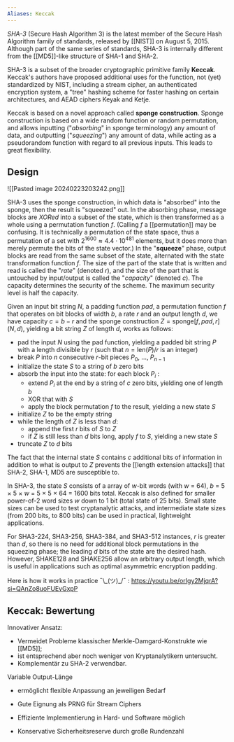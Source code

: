 ```yaml
---
Aliases: Keccak
---
```


*SHA-3* (Secure Hash Algorithm 3) is the latest member of the Secure Hash Algorithm family of standards, released by [[NIST]] on August 5, 2015. Although part of the same series of standards, SHA-3 is internally different from the [[MD5]]-like structure of SHA-1 and SHA-2.

SHA-3 is a subset of the broader cryptographic primitive family **Keccak**. Keccak's authors have proposed additional uses for the function, not (yet) standardized by NIST, including a stream cipher, an authenticated encryption system, a "tree" hashing scheme for faster hashing on certain architectures, and AEAD ciphers Keyak and Ketje.

Keccak is based on a novel approach called **sponge construction**. Sponge construction is based on a wide random function or random permutation, and allows inputting ("*absorbing*" in sponge terminology) any amount of data, and outputting ("*squeezing*") any amount of data, while acting as a pseudorandom function with regard to all previous inputs. This leads to great flexibility.


## Design

![[Pasted image 20240223203242.png]]

SHA-3 uses the sponge construction, in which data is "absorbed" into the sponge, then the result is "squeezed" out. In the absorbing phase, message blocks are *XORed* into a subset of the state, which is then transformed as a whole using a permutation function $f$. (Calling $f$ a [[permutation]] may be confusing. It is technically a permutation of the state space, thus a permutation of a set with $2^{1600} \approx 4.4 \cdot 10^{481}$ elements, but it does more than merely permute the bits of the state vector.) In the "**squeeze**" phase, output blocks are read from the same subset of the state, alternated with the state transformation function $f$. The size of the part of the state that is written and read is called the "*rate*" (denoted $r$), and the size of the part that is untouched by input/output is called the "*capacity*" (denoted $c$). The capacity determines the security of the scheme. The maximum security level is half the capacity.

Given an input bit string $N$, a padding function $pad$, a permutation function $f$ that operates on bit blocks of width $b$, a rate $r$ and an output length $d$, we have capacity $c = b - r$ and the sponge construction $Z = \text{sponge}[f,pad,r](N,d)$, yielding a bit string $Z$ of length $d$, works as follows:

-   pad the input *N* using the pad function, yielding a padded bit string *P* with a length divisible by $r$ (such that $n = \text{len}(P)/r$ is an integer)
-   break *P* into *n* consecutive *r*-bit pieces *P*$_0$, ..., *P*$_{n−1}$
-   initialize the state *S* to a string of *b* zero bits
-   absorb the input into the state: for each block *P*$_i$ :
    -   extend *P*$_i$ at the end by a string of *c* zero bits, yielding one of length *b*
    -   XOR that with *S*
    -   apply the block permutation *f* to the result, yielding a new state *S*
-   initialize *Z* to be the empty string
-   while the length of *Z* is less than *d*:
    -   append the first *r* bits of *S* to *Z*
    -   if *Z* is still less than *d* bits long, apply *f* to *S*, yielding a new state *S*
-   truncate *Z* to *d* bits

The fact that the internal state *S* contains *c* additional bits of information in addition to what is output to *Z* prevents the [[length extension attacks]] that SHA-2, SHA-1, MD5 are susceptible to.

In SHA-3, the state *S* consists of a array of *w*-bit words (with *w* = 64), *b* = 5 × 5 × *w* = 5 × 5 × 64 = 1600 bits total. Keccak is also defined for smaller power-of-2 word sizes *w* down to 1 bit (total state of 25 bits). Small state sizes can be used to test cryptanalytic attacks, and intermediate state sizes (from 200 bits, to 800 bits) can be used in practical, lightweight applications.

For SHA3-224, SHA3-256, SHA3-384, and SHA3-512 instances, *r* is greater than *d*, so there is no need for additional block permutations in the squeezing phase; the leading *d* bits of the state are the desired hash. However, SHAKE128 and SHAKE256 allow an arbitrary output length, which is useful in applications such as optimal asymmetric encryption padding.

Here is how it works in practice ¯\\\_(ツ)\_/¯ : https://youtu.be/orIgy2MjqrA?si=QAnZo8uoFUEvGxpP

## Keccak: Bewertung 

Innovativer Ansatz: 
- Vermeidet Probleme klassischer Merkle-Damgard-Konstrukte wie [[MD5]]; 
- ist entsprechend aber noch weniger von Kryptanalytikern untersucht. 
- Komplementär zu SHA-2 verwendbar.

Variable Output-Länge 
- ermöglicht flexible Anpassung an jeweiligen Bedarf 
- Gute Eignung als PRNG für Stream Ciphers 

- Effiziente Implementierung in Hard- und Software möglich 

- Konservative Sicherheitsreserve durch große Rundenzahl